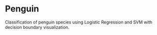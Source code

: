 # Penguin
Classification of penguin species using Logistic Regression and SVM with decision boundary visualization.
